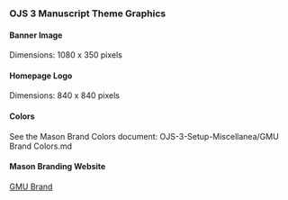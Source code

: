 ### OJS 3 Manuscript Theme Graphics
#### Banner Image
Dimensions: 1080 x 350 pixels
#### Homepage Logo
Dimensions: 840 x 840 pixels
#### Colors
See the Mason Brand Colors document: OJS-3-Setup-Miscellanea/GMU Brand Colors.md
#### Mason Branding Website
[GMU Brand](http://brand.gmu.edu)
